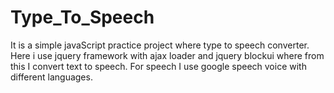 # Type_To_Speech
It is a simple javaScript practice project where type to speech converter.
Here i use jquery framework with ajax loader and jquery blockui where from this I convert text to speech.
For speech I use google speech voice with different languages.  
